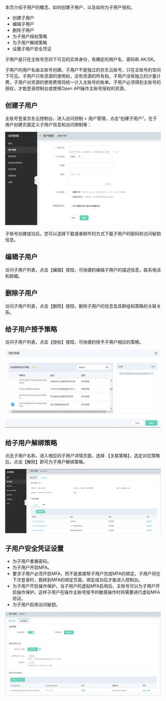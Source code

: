 本页介绍子用户的概念、如何创建子用户，以及如何为子用户授权。

- 创建子用户
- 编辑子用户
- 删除子用户
- 为子用户授权策略
- 为子用户解绑策略
- 设置子用户安全凭证


子用户是只在主账号空间下可见的实体身份，有确定的用户名、密码和 AK/SK。

子用户的用户名由主账号创建。子用户不是独立的京东云账号，只在主账号的空间下可见。子用户只有资源的使用权，没有资源的所有权。子用户没有独立的计量计费，子用户对资源的使用费用将统一计入主账号的账单。子用户必须得到主账号的授权，才能登录控制台或使用Open API操作主账号授权的资源。


## 创建子用户

主账号登录京东云控制台，进入访问控制 > 用户管理，点击“创建子用户”。在子用户创建页面定义子用户信息和访问限制等：

![创建子用户页面](../../../../image/IAM/SubUserManagement/createsubuser.png)

子账号创建成功后，您可以选择下载或者邮件的方式下载子用户的密码和访问秘钥信息。


## 编辑子用户

访问子用户列表，点击【编辑】按钮，可快捷的编辑子用户的描述信息，联系电话和邮箱。


## 删除子用户

访问子用户列表，点击【删除】按钮，删除子用户的信息及其群组和策略的关联关系。


## 给子用户授予策略

访问子用户列表，点击【授权】按钮，可快捷的授予子用户相应的策略。

![子用户列表策略授权弹窗页面](../../../../image/IAM/SubUserManagement/grantsubuser.png)

## 给子用户解绑策略

点击子用户名称，进入相应的子用户详情页面，选择 【关联策略】，选定对应策略后，点击【解除】即可为子用户解绑策略。

![子用户详情解绑策略页面](../../../../image/IAM/SubUserManagement/deletepolicy.png)

## 子用户安全凭证设置

- 为子用户重置密码。
- 为子用户开启MFA。
- 要求子用户必须开启MFA，而不是直接帮子用户完成MFA的绑定。子用户将在下次登录时，跳转到MFA的绑定页面，绑定成功后才能进入控制台。
- 为子用户开启操作保护，当子用户的虚拟MFA启用后，主账号可以为子用户开启操作保护。这样子用户在操作主账号授予的敏感操作时将需要进行虚拟MFA验证。
- 为子用户启用访问秘钥。

 ![子用户安全凭证页面](../../../../image/IAM/SubUserManagement/子用户安全凭证页面.jpg)


